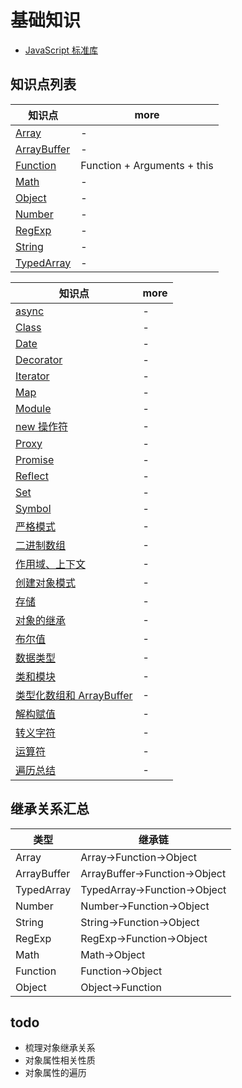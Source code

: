 # 基础知识

- [JavaScript 标准库](https://developer.mozilla.org/zh-CN/docs/Web/JavaScript/Reference/Global_Objects)

## 知识点列表

| 知识点                          | more                        |
| ------------------------------- | --------------------------- |
| [Array](./Array.md)             | -                           |
| [ArrayBuffer](./ArrayBuffer.md) | -                           |
| [Function](./Function.md)       | Function + Arguments + this |
| [Math](./Math.md)               | -                           |
| [Object](./Object.md)           | -                           |
| [Number](./Number.md)           | -                           |
| [RegExp](./RegExp.md)           | -                           |
| [String](./String.md)           | -                           |
| [TypedArray](./TypedArray.md)   | -                           |

| 知识点                                                   | more |
| -------------------------------------------------------- | ---- |
| [async](./async.md)                                      | -    |
| [Class](./Class.md)                                      | -    |
| [Date](./Date.md)                                        | -    |
| [Decorator](./Decorator.md)                              | -    |
| [Iterator](./Iterator.md)                                | -    |
| [Map](./Map.md)                                          | -    |
| [Module](./Module.md)                                    | -    |
| [new 操作符](./new操作符.md)                             | -    |
| [Proxy](./Proxy.md)                                      | -    |
| [Promise](./Promise.md)                                  | -    |
| [Reflect](./Reflect.md)                                  | -    |
| [Set](./Set.md)                                          | -    |
| [Symbol](./Symbol.md)                                    | -    |
| [严格模式](./严格模式.md)                                | -    |
| [二进制数组](./二进制数组.md)                            | -    |
| [作用域、上下文](./作用域、上下文.md)                    | -    |
| [创建对象模式](./创建对象模式.md)                        | -    |
| [存储](./存储.md)                                        | -    |
| [对象的继承](./对象的继承.md)                            | -    |
| [布尔值](./布尔值.md)                                    | -    |
| [数据类型](./数据类型.md)                                | -    |
| [类和模块](./类和模块.md)                                | -    |
| [类型化数组和 ArrayBuffer](./类型化数组和ArrayBuffer.md) | -    |
| [解构赋值](./解构赋值.md)                                | -    |
| [转义字符](./转义字符.md)                                | -    |
| [运算符](./运算符.md)                                    | -    |
| [遍历总结](./遍历总结.md)                                | -    |

## 继承关系汇总

| 类型        | 继承链                        |
| ----------- | ----------------------------- |
| Array       | Array->Function->Object       |
| ArrayBuffer | ArrayBuffer->Function->Object |
| TypedArray  | TypedArray->Function->Object  |
| Number      | Number->Function->Object      |
| String      | String->Function->Object      |
| RegExp      | RegExp->Function->Object      |
| Math        | Math->Object                  |
| Function    | Function->Object              |
| Object      | Object->Function              |

## todo

- 梳理对象继承关系
- 对象属性相关性质
- 对象属性的遍历

